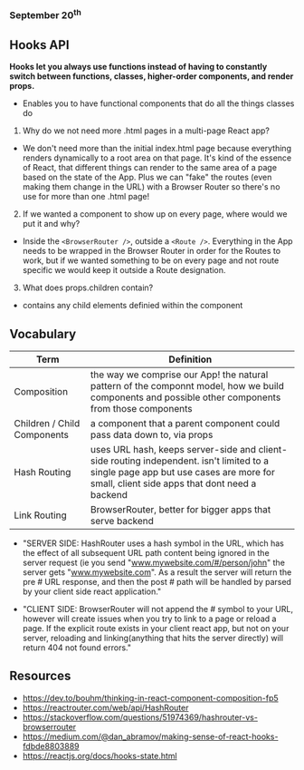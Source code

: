 ### September 20<sup>th</sup>
## Hooks API

**Hooks let you always use functions instead of having to constantly switch between functions, classes, higher-order components, and render props.**

- Enables you to have functional components that do all the things classes do

1. Why do we not need more .html pages in a multi-page React app?
  - We don't need more than the initial index.html page because everything renders dynamically to a root area on that page. It's kind of the essence of React, that different things can render to the same area of a page based on the state of the App. Plus we can "fake" the routes (even making them change in the URL) with a Browser Router so there's no use for more than one .html page!
2. If we wanted a component to show up on every page, where would we put it and why?
  - Inside the `<BrowserRouter />`, outside a `<Route />`. Everything in the App needs to be wrapped in the Browser Router in order for the Routes to work, but if we wanted something to be on every page and not route specific we would keep it outside a Route designation.
3. What does props.children contain?
  - contains any child elements definied within the component

## Vocabulary

|    **Term**    | **Definition**  |
| -------------- | ----------- |
| Composition | the way we comprise our App! the natural pattern of the componnt model, how we build components and possible other components from those components |
| Children / Child Components | a component that a parent component could pass data down to, via props |
| Hash Routing | uses URL hash, keeps server-side and client-side routing independent. isn't limited to a single page app but use cases are more for small, client side apps that dont need a backend  |
| Link Routing | BrowserRouter, better for bigger apps that serve backend |

- "SERVER SIDE: HashRouter uses a hash symbol in the URL, which has the effect of all subsequent URL path content being ignored in the server request (ie you send "www.mywebsite.com/#/person/john" the server gets "www.mywebsite.com". As a result the server will return the pre # URL response, and then the post # path will be handled by parsed by your client side react application."

- "CLIENT SIDE: BrowserRouter will not append the # symbol to your URL, however will create issues when you try to link to a page or reload a page. If the explicit route exists in your client react app, but not on your server, reloading and linking(anything that hits the server directly) will return 404 not found errors."


## Resources
- https://dev.to/bouhm/thinking-in-react-component-composition-fp5
- https://reactrouter.com/web/api/HashRouter
- https://stackoverflow.com/questions/51974369/hashrouter-vs-browserrouter
- https://medium.com/@dan_abramov/making-sense-of-react-hooks-fdbde8803889
- https://reactjs.org/docs/hooks-state.html
